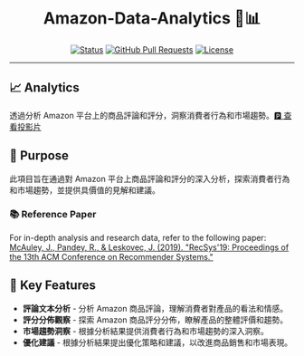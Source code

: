 # <div align="center">Amazon-Data-Analytics 🛒📊</div>

<div align="center">
  
  [![Status](https://img.shields.io/badge/status-active-success.svg)]()
  [![GitHub Pull Requests](https://img.shields.io/github/issues-pr/kylelobo/The-Documentation-Compendium.svg)](https://github.com/kylelobo/The-Documentation-Compendium/pulls)
  [![License](https://img.shields.io/badge/license-MIT-blue.svg)](/LICENSE)
  
</div>

---

## 📈 Analytics 
<p align="left">透過分析 Amazon 平台上的商品評論和評分，洞察消費者行為和市場趨勢。<a href="https://docs.google.com/document/d/1Ib1UEaVEn1E_h2msYNySb_KUepkNDn1TblJRXZ0N0NY/edit?usp=sharing">🅿️ 查看投影片</a></p>

## 📝 Purpose

此項目旨在通過對 Amazon 平台上商品評論和評分的深入分析，探索消費者行為和市場趨勢，並提供具價值的見解和建議。

### 📚 Reference Paper

For in-depth analysis and research data, refer to the following paper:
[McAuley, J., Pandey, R., & Leskovec, J. (2019). "RecSys'19: Proceedings of the 13th ACM Conference on Recommender Systems."](https://cseweb.ucsd.edu/~jmcauley/pdfs/emnlp19a.pdf)

## 🚀 Key Features

- **評論文本分析** - 分析 Amazon 商品評論，理解消費者對產品的看法和情感。
- **評分分佈觀察** - 探索 Amazon 商品評分分佈，瞭解產品的整體評價和趨勢。  
- **市場趨勢洞察** - 根據分析結果提供消費者行為和市場趨勢的深入洞察。
- **優化建議** - 根據分析結果提出優化策略和建議，以改進商品銷售和市場表現。
